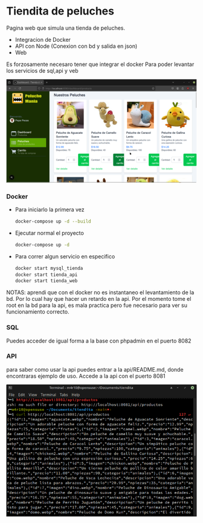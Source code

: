 # Tiendita de peluches
Pagina web que simula una tienda de peluches.


- Integracion de Docker
- API con Node (Conexion con bd y salida en json)
- Web 

Es forzosamente necesaro tener que integrar el docker Para poder levantar los servicios de sql,api y veb

![web](web/public/preview.png)

### Docker
* Para iniciarlo la primera vez
    ```bash
    docker-compose up -d --build
    ```
* Ejecutar normal el proyecto
    ```bash
    docker-compose up -d 
    ```
* Para correr algun servicio en especifico
    ```bash
    docker start mysql_tienda
    docker start tienda_api
    docker start tienda_web
    ```

NOTAS: aprendi que con el docker no es instantaneo el levantamiento de la bd. Por lo cual hay que hacer un retardo en la api.
Por el momento tome el root en la bd para la api, es mala practica pero fue necesario para ver su funcionamiento correcto.

### SQL
Puedes acceder de igual forma a la base con phpadmin en el puerto 8082

### API
para saber como usar la api puedes entrar a la api/README.md, donde encontraras ejemplo de uso.
Accede a la api con el puerto 8081

![web](web/public/api.png)